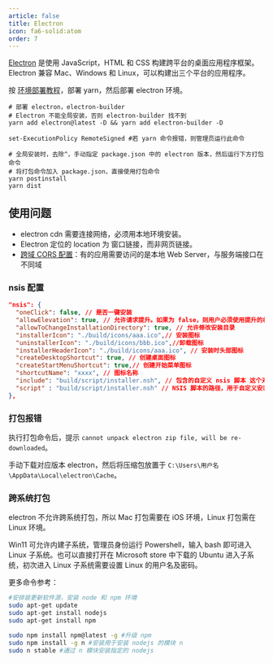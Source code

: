 ```yaml
---
article: false
title: Electron
icon: fa6-solid:atom
order: 7
---
```


[Electron](https://www.electronjs.org/) 是使用 JavaScript，HTML 和 CSS 构建跨平台的桌面应用程序框架。Electron 兼容 Mac、Windows 和 Linux，可以构建出三个平台的应用程序。

按 [环境部署教程](../deploy/VPS.html#环境部署)，部署 yarn，然后部署 electron 环境。

```shell
# 部署 electron，electron-builder
# Electron 不能全局安装，否则 electron-builder 找不到
yarn add electron@latest -D && yarn add electron-builder -D

set-ExecutionPolicy RemoteSigned #若 yarn 命令报错，则管理员运行此命令

# 全局安装时，去除^，手动指定 package.json 中的 electron 版本，然后运行下方打包命令
# 将打包命令加入 package.json，直接使用打包命令
yarn postinstall
yarn dist
```

## 使用问题

- electron cdn 需要连接网络，必须用本地环境安装。
- Electron 定位的 location 为 窗口链接，而非网页链接。
- [跨域 CORS 配置](https://imf.ms/web/2022/07/05/my-first-web-hybird-project-experience/#%E8%B7%A8%E5%9F%9F-cors-%E9%85%8D%E7%BD%AE)：有的应用需要访问的是本地 Web Server，与服务端接口在不同域

### nsis 配置

```json
"nsis": {
  "oneClick": false, // 是否一键安装
  "allowElevation": true, // 允许请求提升。如果为 false，则用户必须使用提升的权限重新启动安装程序。
  "allowToChangeInstallationDirectory": true, // 允许修改安装目录
  "installerIcon": "./build/icons/aaa.ico",// 安装图标
  "uninstallerIcon": "./build/icons/bbb.ico",//卸载图标
  "installerHeaderIcon": "./build/icons/aaa.ico", // 安装时头部图标
  "createDesktopShortcut": true, // 创建桌面图标
  "createStartMenuShortcut": true,// 创建开始菜单图标
  "shortcutName": "xxxx", // 图标名称
  "include": "build/script/installer.nsh", // 包含的自定义 nsis 脚本 这个对于构建需求严格得安装过程相当有用。
  "script" : "build/script/installer.nsh" // NSIS 脚本的路径，用于自定义安装程序。默认为 build / installer.nsi
},
```

### 打包报错

执行打包命令后，提示 `cannot unpack electron zip file, will be re-downloaded`。

手动下载对应版本 electron，然后将压缩包放置于 `C:\Users\用户名\AppData\Local\electron\Cache`。

### 跨系统打包

electron 不允许跨系统打包，所以 Mac 打包需要在 iOS 环境，Linux 打包需在 Linux 环境。

Win11 可允许内建子系统，管理员身份运行 Powershell，输入 bash 即可进入 Linux 子系统。也可以直接打开在 Microsoft store 中下载的 Ubuntu 进入子系统，初次进入 Linux 子系统需要设置 Linux 的用户名及密码。

更多命令参考：

```bash
#安排装更新软件源，安装 node 和 npm 环境
sudo apt-get update
sudo apt-get install nodejs
sudo apt-get install npm

sudo npm install npm@latest -g #升级 npm
sudo npm install -g n #安装用于安装 nodejs 的模块 n
sudo n stable #通过 n 模块安装指定的 nodejs
```
